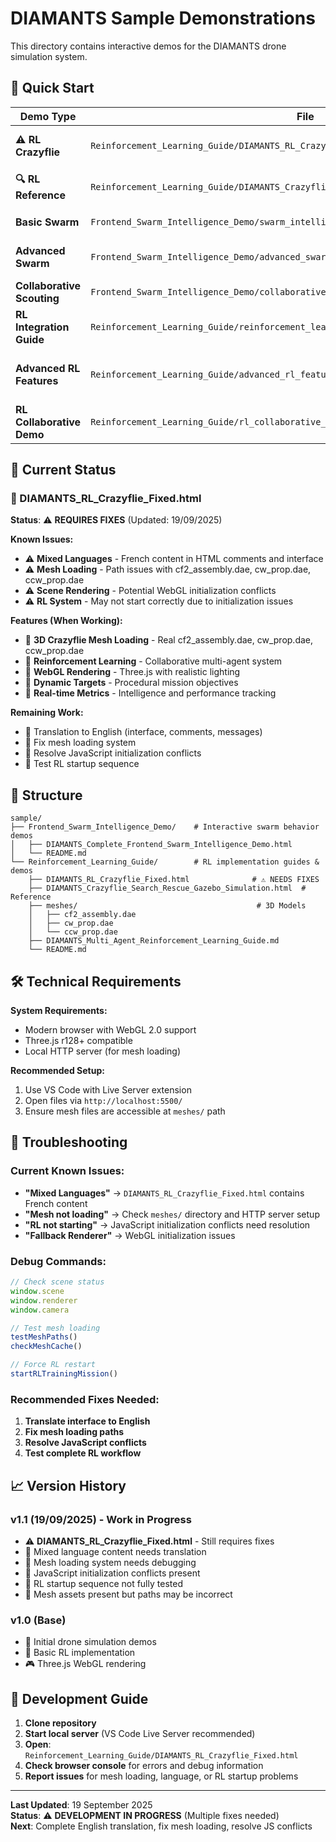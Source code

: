 # DIAMANTS Sample Demonstrations

This directory contains interactive demos for the DIAMANTS drone simulation system.

## 🚀 Quick Start

| Demo Type | File | Status | Description |
|-----------|------|--------|-------------|
| **⚠️ RL Crazyflie** | `Reinforcement_Learning_Guide/DIAMANTS_RL_Crazyflie_Fixed.html` | **NEEDS FIXES** | **Mesh loading issues, mixed languages** |
| **🔍 RL Reference** | `Reinforcement_Learning_Guide/DIAMANTS_Crazyflie_Search_Rescue_Gazebo_Simulation.html` | Reference | Working reference implementation |
| **Basic Swarm** | `Frontend_Swarm_Intelligence_Demo/swarm_intelligence_demo.html` | Available | Simple flocking behaviors |
| **Advanced Swarm** | `Frontend_Swarm_Intelligence_Demo/advanced_swarm_demo.html` | Available | Complex multi-agent coordination |
| **Collaborative Scouting** | `Frontend_Swarm_Intelligence_Demo/collaborative_scouting_demo.html` | Available | Exploration scenarios |
| **RL Integration Guide** | `Reinforcement_Learning_Guide/reinforcement_learning_integration_guide.html` | Guide | Step-by-step RL implementation |
| **Advanced RL Features** | `Reinforcement_Learning_Guide/advanced_rl_features_guide.html` | Guide | Neural networks & experience replay |
| **RL Collaborative Demo** | `Reinforcement_Learning_Guide/rl_collaborative_learning_demo.html` | Demo | Live multi-agent learning |

## 🎯 Current Status

### 🚁 DIAMANTS_RL_Crazyflie_Fixed.html
**Status**: ⚠️ **REQUIRES FIXES** (Updated: 19/09/2025)

**Known Issues:**
- ⚠️ **Mixed Languages** - French content in HTML comments and interface
- ⚠️ **Mesh Loading** - Path issues with cf2_assembly.dae, cw_prop.dae, ccw_prop.dae
- ⚠️ **Scene Rendering** - Potential WebGL initialization conflicts
- ⚠️ **RL System** - May not start correctly due to initialization issues

**Features (When Working):**
- 🔧 **3D Crazyflie Mesh Loading** - Real cf2_assembly.dae, cw_prop.dae, ccw_prop.dae
- 🔧 **Reinforcement Learning** - Collaborative multi-agent system
- 🔧 **WebGL Rendering** - Three.js with realistic lighting
- 🔧 **Dynamic Targets** - Procedural mission objectives
- 🔧 **Real-time Metrics** - Intelligence and performance tracking

**Remaining Work:**
- 🔧 Translation to English (interface, comments, messages)
- 🔧 Fix mesh loading system
- 🔧 Resolve JavaScript initialization conflicts
- 🔧 Test RL startup sequence

## 📂 Structure

```
sample/
├── Frontend_Swarm_Intelligence_Demo/    # Interactive swarm behavior demos
│   ├── DIAMANTS_Complete_Frontend_Swarm_Intelligence_Demo.html
│   └── README.md
└── Reinforcement_Learning_Guide/        # RL implementation guides & demos
    ├── DIAMANTS_RL_Crazyflie_Fixed.html              # ⚠️ NEEDS FIXES
    ├── DIAMANTS_Crazyflie_Search_Rescue_Gazebo_Simulation.html  # Reference
    ├── meshes/                                        # 3D Models
    │   ├── cf2_assembly.dae
    │   ├── cw_prop.dae
    │   └── ccw_prop.dae
    ├── DIAMANTS_Multi_Agent_Reinforcement_Learning_Guide.md
    └── README.md
```

## 🛠️ Technical Requirements

**System Requirements:**
- Modern browser with WebGL 2.0 support
- Three.js r128+ compatible
- Local HTTP server (for mesh loading)

**Recommended Setup:**
1. Use VS Code with Live Server extension
2. Open files via `http://localhost:5500/`
3. Ensure mesh files are accessible at `meshes/` path

## 🔧 Troubleshooting

### Current Known Issues:
- **"Mixed Languages"** → `DIAMANTS_RL_Crazyflie_Fixed.html` contains French content
- **"Mesh not loading"** → Check `meshes/` directory and HTTP server setup
- **"RL not starting"** → JavaScript initialization conflicts need resolution
- **"Fallback Renderer"** → WebGL initialization issues

### Debug Commands:
```javascript
// Check scene status
window.scene
window.renderer
window.camera

// Test mesh loading
testMeshPaths()
checkMeshCache()

// Force RL restart
startRLTrainingMission()
```

### Recommended Fixes Needed:
1. **Translate interface to English**
2. **Fix mesh loading paths**
3. **Resolve JavaScript conflicts**
4. **Test complete RL workflow**

## 📈 Version History

### v1.1 (19/09/2025) - Work in Progress
- ⚠️ **DIAMANTS_RL_Crazyflie_Fixed.html** - Still requires fixes
- 🔧 Mixed language content needs translation
- 🔧 Mesh loading system needs debugging
- 🔧 JavaScript initialization conflicts present
- 🔧 RL startup sequence not fully tested
- 📁 Mesh assets present but paths may be incorrect

### v1.0 (Base)
- 🚁 Initial drone simulation demos
- 🧠 Basic RL implementation
- 🎮 Three.js WebGL rendering

## 🎯 Development Guide

1. **Clone repository**
2. **Start local server** (VS Code Live Server recommended)
3. **Open**: `Reinforcement_Learning_Guide/DIAMANTS_RL_Crazyflie_Fixed.html`
4. **Check browser console** for errors and debug information
5. **Report issues** for mesh loading, language, or RL startup problems

---

**Last Updated**: 19 September 2025  
**Status**: ⚠️ **DEVELOPMENT IN PROGRESS** (Multiple fixes needed)  
**Next**: Complete English translation, fix mesh loading, resolve JS conflicts
